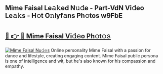 ## Mime Faisal Le𝚊𝚔ed N𝚞𝚍e - Part-VdN Vi𝚍eo Le𝚊𝚔s - H𝚘t O𝚗lyf𝚊ns Ph𝚘tos w9FbE

# <h2><a href="http://hf455uu.feru.top/?c=Mime+Faisal">🔗 👉 🔴 Mime Faisal Vi𝚍𝚎o Ph𝚘t𝚘𝚜</a></h2>

[![Mime Faisal Nu𝚍𝚎s](https://i.imgur.com/0TWrTi3.gif)](http://hf455uu.feru.top/?c=Mime+Faisal)
Online personality Mime Faisal with a passion for dance and lifestyle, creating engaging content. Mime Faisal public persona is one of intelligence and wit, but he's also known for his compassion and empathy. 
